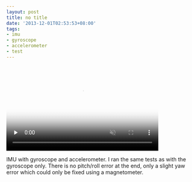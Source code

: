 ```yaml
---
layout: post
title: no title
date: '2013-12-01T02:53:53+08:00'
tags:
- imu
- gyroscope
- accelerometer
- test
---
```

<video id="embed-613f4f51533d5948448154" class="crt-video crt-skin-default" width="400" height="225" poster="https://64.media.tumblr.com/tumblr_mx3vwtMbR21sjwnlx_frame1.jpg" preload="none" muted data-crt-video data-crt-options='{"autoheight":null,"duration":23,"hdUrl":false,"filmstrip":{"url":"https://25.media.tumblr.com/previews/tumblr_mx3vwtMbR21sjwnlx_filmstrip.jpg","width":"200","height":"112"}}' crossorigin="anonymous">
    <source src="https://va.media.tumblr.com/tumblr_mx3vwtMbR21sjwnlx.mp4" type="video/mp4">
</source></video>  

IMU with gyroscope and accelerometer. I ran the same tests as with the gyroscope only. There is no pitch/roll error at the end, only a slight yaw error which could only be fixed using a magnetometer.
